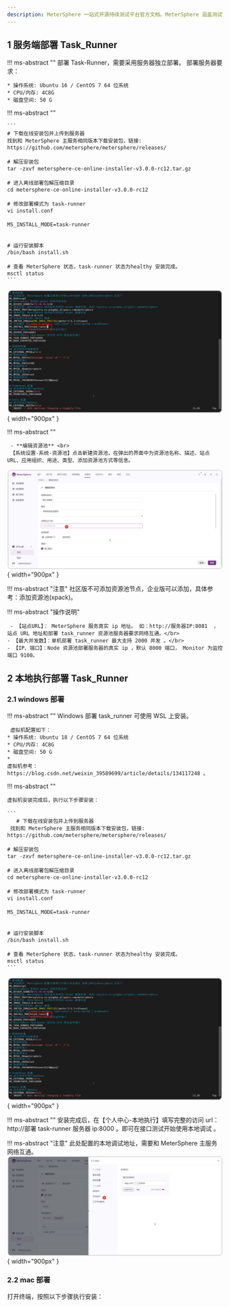 ```yaml
---
description: MeterSphere 一站式开源持续测试平台官方文档。MeterSphere 涵盖测试管理、接口测试、UI 测试和性能测试等功能，全面兼容 JMeter、Selenium 等主流开源标准，有效助力开发和测试团队充分利用云弹性进行高度可 扩展的自动化测试，加速高质量的软件交付。
---
```




## 1 服务端部署 Task_Runner


!!! ms-abstract ""
    部署 Task-Runner，需要采用服务器独立部署。 部署服务器要求：

    * 操作系统: Ubuntu 16 / CentOS 7 64 位系统
    * CPU/内存: 4C8G 
    * 磁盘空间: 50 G


!!! ms-abstract ""

    ```
    # 下载在线安装包并上传到服务器
    找到和 MeterSphere 主服务相同版本下载安装包，链接:  https://github.com/metersphere/metersphere/releases/
    
    # 解压安装包
    tar -zxvf metersphere-ce-online-installer-v3.0.0-rc12.tar.gz

    # 进入离线部署包解压缩目录
    cd metersphere-ce-online-installer-v3.0.0-rc12

    # 修改部署模式为 task-runner
    vi install.conf

    MS_INSTALL_MODE=task-runner

    
    # 运行安装脚本
    /bin/bash install.sh
    
    # 查看 MeterSphere 状态，task-runner 状态为healthy 安装完成。
    msctl status
    ```
![配置主机3](../img/installation/dis_pressure/修改模式.png){ width="900px" }



!!! ms-abstract ""

     - **编辑资源池** <br>
     【系统设置-系统-资源池】点击新建资源池，在弹出的界面中为资源池名称、描述、站点URL、应用组织、用途、类型、添加资源池方式等信息。
![配置主机3](../img/installation/dis_pressure/资源池添加.png){ width="900px" }

!!! ms-abstract "注意"
    社区版不可添加资源池节点，企业版可以添加，具体参考：添加资源池(xpack)。


!!! ms-abstract "操作说明"
 
     - 【站点URL】： MeterSphere 服务真实 ip 地址。 如：http://服务器IP:8081  ，站点 URL 地址和部署 task_runner 资源池服务器要求网络互通。</br>
    - 【最大并发数】：单机部署 task_runner 最大支持 2000 并发 。</br>
    - 【IP、端口】：Node 资源池部署服务器的真实 ip ，默认 8000 端口， Monitor 为监控端口 9100。
  
## 2 本地执行部署 Task_Runner

### 2.1 windows 部署


!!! ms-abstract ""
     Windows 部署 task_runner 可使用 WSL 上安装。</br>
    
     虚拟机配置如下：
    * 操作系统: Ubuntu 18 / CentOS 7 64 位系统
    * CPU/内存: 4C8G 
    * 磁盘空间: 50 G
    * 
    虚拟机参考：https://blog.csdn.net/weixin_39589699/article/details/134117248 。

!!! ms-abstract ""
  
    虚拟机安装完成后，执行以下步骤安装：

    ```
       # 下载在线安装包并上传到服务器
     找到和 MeterSphere 主服务相同版本下载安装包，链接:  https://github.com/metersphere/metersphere/releases/
    
    # 解压安装包
    tar -zxvf metersphere-ce-online-installer-v3.0.0-rc12.tar.gz

    # 进入离线部署包解压缩目录
    cd metersphere-ce-online-installer-v3.0.0-rc12

    # 修改部署模式为 task-runner
    vi install.conf

    MS_INSTALL_MODE=task-runner

    
    # 运行安装脚本
    /bin/bash install.sh
    
    # 查看 MeterSphere 状态，task-runner 状态为healthy 安装完成。
    msctl status
    ```
![配置主机3](../img/installation/dis_pressure/修改模式.png){ width="900px" }


!!! ms-abstract ""
    安装完成后，在【个人中心-本地执行】填写完整的访问 url：http://部署 task-runner 服务器 ip:8000 。即可在接口测试开始使用本地调试 。
    
!!! ms-abstract "注意"
    此处配置的本地调试地址，需要和 MeterSphere 主服务网络互通。
![配置主机3](../img/installation/dis_pressure/task.png){ width="900px" }

### 2.2 mac 部署

打开终端，按照以下步骤执行安装：